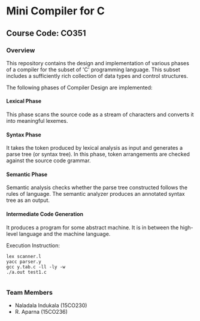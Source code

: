 # Mini Compiler for C

## Course Code: CO351

### Overview

This repository contains the design and implementation of various phases of a compiler for the subset of 'C' programming language. This subset includes a sufficiently rich collection of data types and control structures.

The following phases of Compiler Design are implemented:
#### Lexical Phase
This phase scans the source code as a stream of characters and converts it into meaningful lexemes.

#### Syntax Phase
It takes the token produced by lexical analysis as input and generates a parse tree (or syntax tree). In this phase, token arrangements are checked against the source code grammar.

#### Semantic Phase
Semantic analysis checks whether the parse tree constructed follows the rules of language. The semantic analyzer produces an annotated syntax tree as an output.

#### Intermediate Code Generation
 It produces a program for some abstract machine. It is in between the high-level language and the machine language.
 
 Execution Instruction:
 ```
lex scanner.l
yacc parser.y
gcc y.tab.c -ll -ly -w
./a.out test1.c

 
 ```

### Team Members

- Naladala Indukala (15CO230)
- R. Aparna (15CO236)

